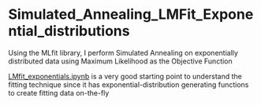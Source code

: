 # Simulated_Annealing_LMFit_Exponential_distributions
Using the MLfit library, I perform Simulated Annealing on exponentially distributed data using Maximum Likelihood as the Objective Function

[LMfit_exponentials.ipynb](./LMfit_exponentials.ipynb) is a very good starting point to understand the fitting technique since it has exponential-distribution generating functions to create fitting data on-the-fly
